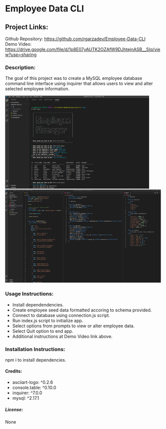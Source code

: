 # Employee Data CLI

## Project Links:

Github Repository: https://github.com/rgarzadev/Employee-Data-CLI <br>
Demo Video: https://drive.google.com/file/d/1p8E07yAUTK2OZAfW9DJhtejnASB__SIq/view?usp=sharing

### Description:

The goal of this project was to create a MySQL employee database command line interface using inquirer that allows users to view and alter selected employee information.

<img src="https://github.com/rgarzadev/Employee-Data-CLI/blob/main/screenshots/screen-1.PNG?raw=true" height="300">

<img src="https://github.com/rgarzadev/Employee-Data-CLI/blob/main/screenshots/screen-2.PNG?raw=true" height="300">


### Usage Instructions: <br>

* Install dependendencies.
* Create employee seed data formatted accoring to schema provided.
* Connect to database using connection.js script.
* Run index.js script to initialize app.
* Select options from prompts to view or alter employee data.
* Select Quit option to end app.
* Additional instructions at Demo Video link above.

### Installation Instructions:

npm i to install dependencies.

#### Credits:

* asciiart-logo: ^0.2.6
* console.table: ^0.10.0
* inquirer: ^7.0.0
* mysql: ^2.17.1

##### License:

None

